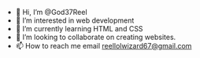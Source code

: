 - 👋 Hi, I’m @God37Reel
- 👀 I’m interested in web development
- 🌱 I’m currently learning HTML and CSS
- 💞️ I’m looking to collaborate on creating websites.
- 📫 How to reach me email reellolwizard67@gmail.com

<!---
God37Reel/God37Reel is a ✨ special ✨ repository because its `README.md` (this file) appears on your GitHub profile.
You can click the Preview link to take a look at your changes.
--->
